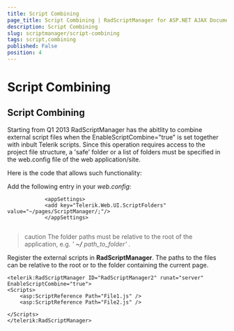 ```yaml
---
title: Script Combining
page_title: Script Combining | RadScriptManager for ASP.NET AJAX Documentation
description: Script Combining
slug: scriptmanager/script-combining
tags: script,combining
published: False
position: 4
---
```


# Script Combining



## Script Combining

Starting from Q1 2013 RadScriptManager has the abitlity to combine external script files when the EnableScriptCombine="true" is set together with inbult Telerik scripts. Since this operation requires access to the project file structure, a 'safe' folder or a list of folders must be specified in the web.config file of the web application/site.

Here is the code that allows such functionality:

Add the following<appSetting/> entry in your *web.config*:

````ASPNET
			<appSettings> 
	        <add key="Telerik.Web.UI.ScriptFolders" value="~/pages/ScriptManager/;"/> 
	        </appSettings>
	
````



>caution The folder paths must be relative to the root of the application, e.g. *' **~/** path_to_folder'* .
>


Register the external scripts in **RadScriptManager**. The paths to the files can be relative to the root or to the folder containing the current page.

````ASPNET
<telerik:RadScriptManager ID="RadScriptManager2" runat="server" EnableScriptCombine="true"> 
<Scripts> 
	<asp:ScriptReference Path="File1.js" /> 
	<asp:ScriptReference Path="File2.js" /> 

</Scripts> 
</telerik:RadScriptManager> 
	
````



